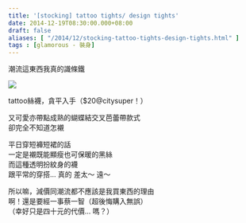 ```yaml
---
title: '[stocking] tattoo tights/ design tights'
date: 2014-12-19T08:30:00.000+08:00
draft: false
aliases: [ "/2014/12/stocking-tattoo-tights-design-tights.html" ]
tags : [glamorous - 裝身]
---
```


潮流這東西我真的識條鐵  

![](/images/stockingtattootights.jpg)

tattoo絲襪，貪平入手（$20@citysuper！）

又可愛亦帶點成熟的蝴蝶結交叉芭蕾帶款式  
卻完全不知道怎襯

  

平日穿短褲短裙的話  
一定是襯既能顯瘦也可保暖的黑絲  
而這種透明扮紋身的襪  
跟平常的穿搭... 真的 差太～ 遠～

  

所以嘛，減價同潮流都不應該是我買東西的理由  
啊！還是要經一事蔡一智（超後悔購入無誤）  
（幸好只是四十元的代價... 嗎？）
